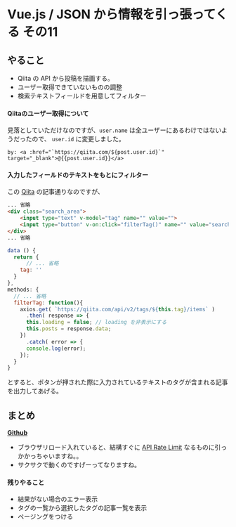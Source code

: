 # Vue.js / JSON から情報を引っ張ってくる その11

## やること

- Qiita の API から投稿を描画する。
- ユーザー取得できていないものの調整
- 検索テキストフィールドを用意してフィルター

#### Qiitaのユーザー取得について

見落としていただけなのですが、`user.name` は全ユーザーにあるわけではないようだったので、 `user.id` に変更しました。

```
by: <a :href="`https://qiita.com/${post.user.id}`" target="_blank">@{{post.user.id}}</a>
```

#### 入力したフィールドのテキストをもとにフィルター

この [Qiita](https://qiita.com/kobu_tomo/items/6f6e86f1226ab0651813) の記事通りなのですが、

```html
... 省略
<div class="search_area">
	<input type="text" v-model="tag" name="" value="">
	<input type="button" v-on:click="filterTag()" name="" value="search">
</div>
... 省略
```

```javascript
data () {
  return {
	  // ... 省略
    tag: ''
  }
},
methods: {
  // ... 省略
  filterTag: function(){
    axios.get( `https://qiita.com/api/v2/tags/${this.tag}/items` )
      .then( response => {
      this.loading = false; // loading を非表示にする
      this.posts = response.data;
    })
      .catch( error => {
      console.log(error);
    });
  }
}
```

とすると、ボタンが押された際に入力されているテキストのタグが含まれる記事を出力してあげる。

## まとめ

[**Github**](https://github.com/yuheijotaki/vue-study_20190312)

- ブラウザリロード入れていると、結構すぐに [API Rate Limit](http://service.sakuraweb.com/fuyutiger/blog/2010/07/apiapi-rate-limit.html) なるものに引っかかっちゃいますね。。
- サクサクで動くのですげーってなりますね。

#### 残りやること

- 結果がない場合のエラー表示
- タグの一覧から選択したタグの記事一覧を表示
- ページングをつける